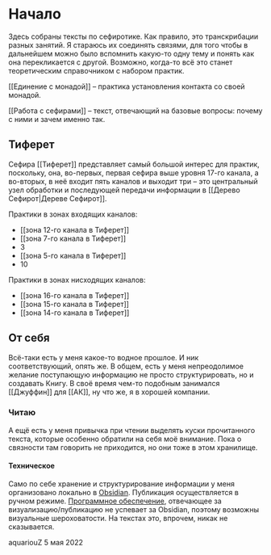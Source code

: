 # Начало
Здесь собраны тексты по сефиротике. Как правило, это транскрибации разных занятий. Я стараюсь их соединять связями, для того чтобы в дальнейшем можно было вспомнить какую-то одну тему и понять как она перекликается с другой. Возможно, когда-то всё это станет теоретическим справочником с набором практик. 

[[Единение с монадой]] – практика установления контакта со своей монадой.

[[Работа с сефирами]] – текст, отвечающий на базовые вопросы: почему с ними и зачем именно так. 

## Тиферет
Сефира [[Тиферет]] представляет самый большой интерес для практик, поскольку, она, во-первых, первая сефира выше уровня 17-го канала, а во-вторых, в неё входит пять каналов и выходит три – это центральный узел обработки и последующей передачи информации в [[Дерево Сефирот|Дереве Сефирот]].

Практики в зонах входящих каналов:
- [[зона 12-го канала в Тиферет]]
- [[зона 7-го канала в Тиферет]]
- 3
- [[зона 5-го канала в Тиферет]]
- 10

Практики в зонах нисходящих каналов:
- [[зона 16-го канала в Тиферет]]
- [[зона 15-го канала в Тиферет]]
- [[зона 14-го канала в Тиферет]]

## От себя
Всё-таки есть у меня какое-то водное прошлое. И ник соответствующий, опять же. В общем, есть у меня непреодолимое желание поступающую информацию не просто структурировать, но и создавать Книгу. В своё время чем-то подобным занимался [[Джуффин]] для [[АК]], ну что же, я в хорошей компании. 

### Читаю
А ещё есть у меня привычка при чтении выделять куски прочитанного текста, которые особенно обратили на себя моё внимание. Пока о связности там говорить не приходится, но они тоже в этом хранилище.

#### Техническое
Само по себе хранение и структурирование информации у меня организовано локально в [Obsidian](https://obsidian.md). Публикация осуществляется в ручном режиме. [Программное обеспечение](https://github.com/TuanManhCao/digital-garden), отвечающее за визуализацию/публикацию не успевает за Obsidian, поэтому возможны визуальные шероховатости. На текстах это, впрочем, никак не сказывается.

aquariouZ
5 мая 2022